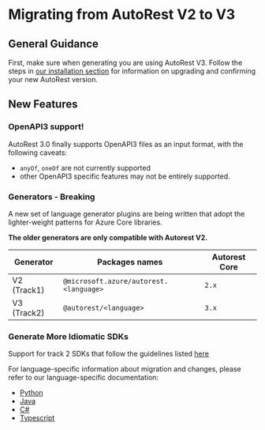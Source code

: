# Migrating from AutoRest V2 to V3

## General Guidance

First, make sure when generating you are using AutoRest V3. Follow the steps in [our installation section][install] for information on upgrading and confirming your new AutoRest version.

## New Features

### OpenAPI3 support!

AutoRest 3.0 finally supports OpenAPI3 files as an input format, with the following caveats:

- `anyOf`, `oneOf` are not currently supported
- other OpenAPI3 specific features may not be entirely supported.

### Generators - **Breaking**

A new set of language generator plugins are being written that adopt the lighter-weight patterns for Azure Core libraries.<br/>

**The older generators are only compatible with Autorest V2.**

| Generator   | Packages names                         | Autorest Core |
| ----------- | -------------------------------------- | ------------- |
| V2 (Track1) | `@microsoft.azure/autorest.<language>` | `2.x`         |
| V3 (Track2) | `@autorest/<language>`                 | `3.x`         |

### Generate More Idiomatic SDKs

Support for track 2 SDKs that follow the guidelines listed [here][guidelines]

For language-specific information about migration and changes, please refer to our language-specific documentation:

- [Python][python]
- [Java][java]
- [C#][csharp]
- [Typescript][typescript]

<!-- LINKS -->

[install]: https://github.com/Azure/autorest/blob/main/docs/install/readme.md
[language_flags]: https://github.com/Azure/autorest/blob/main/docs/generate/readme.md#language-flags
[guidelines]: https://azure.github.io/azure-sdk/general_introduction.html
[python]: https://github.com/Azure/autorest.python/tree/autorestv3/docs/migrate/readme.md
[java]: https://github.com/Azure/autorest.java/blob/main/docs/migrate/readme.md
[csharp]: https://github.com/Azure/autorest.csharp/tree/feature/v3/docs/migrate/readme.md
[typescript]: https://github.com/Azure/autorest.typescript/blob/main/packages/autorest.typescript/docs/migrate/readme.md
